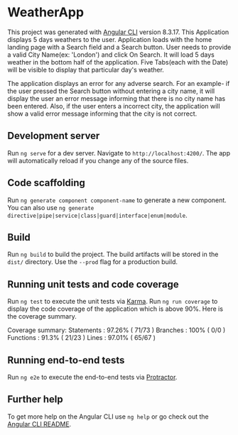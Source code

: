# WeatherApp

This project was generated with [Angular CLI](https://github.com/angular/angular-cli) version 8.3.17.
This Application displays 5 days weathers to the user. Application loads with the home landing page with a Search field and a Search button. User needs to provide a valid City Name(ex: 'London') and click On Search. It will load 5 days weather in the bottom half of the application. Five Tabs(each with the Date) will be visible to display that particular day's weather.

The application displays an error for any adverse search. For an example- if the user pressed the Search button without entering a city name, it will display the user an error message informing that there is no city name has been entered. Also, if the user enters a incorrect city, the application will show a valid error message informing that the city is not correct.

## Development server

Run `ng serve` for a dev server. Navigate to `http://localhost:4200/`. The app will automatically reload if you change any of the source files.

## Code scaffolding

Run `ng generate component component-name` to generate a new component. You can also use `ng generate directive|pipe|service|class|guard|interface|enum|module`.

## Build

Run `ng build` to build the project. The build artifacts will be stored in the `dist/` directory. Use the `--prod` flag for a production build.

## Running unit tests and code coverage

Run `ng test` to execute the unit tests via [Karma](https://karma-runner.github.io). Run `ng run coverage` to display the code coverage of the application which is above 90%. Here is the coverage summary.

Coverage summary:
Statements   : 97.26% ( 71/73 )
Branches     : 100% ( 0/0 )
Functions    : 91.3% ( 21/23 )
Lines        : 97.01% ( 65/67 )


## Running end-to-end tests

Run `ng e2e` to execute the end-to-end tests via [Protractor](http://www.protractortest.org/).

## Further help

To get more help on the Angular CLI use `ng help` or go check out the [Angular CLI README](https://github.com/angular/angular-cli/blob/master/README.md).
